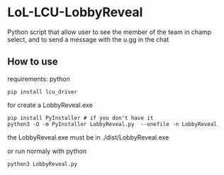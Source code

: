 # LoL-LCU-LobbyReveal
Python script that allow user to see the member of the team in champ select, and to send a message with the u.gg in the chat

## How to use
requirements: python
```
pip install lcu_driver
```
for create a LobbyReveal.exe 
```
pip install PyInstaller # if you don't have it
python3 -O -m PyInstaller LobbyReveal.py  --onefile -n LobbyReveal
``` 
the LobbyReveal.exe must be in ./dist/LobbyReveal.exe

or run normaly with python
```
python3 LobbyReveal.py
```